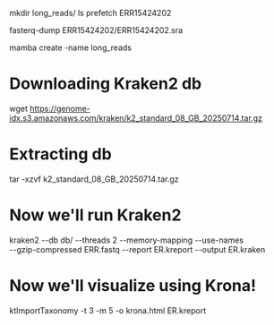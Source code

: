 mkdir long_reads/
ls
prefetch ERR15424202	

fasterq-dump ERR15424202/ERR15424202.sra

mamba create -name long_reads

# Downloading Kraken2 db 
wget https://genome-idx.s3.amazonaws.com/kraken/k2_standard_08_GB_20250714.tar.gz 
# Extracting db
tar -xzvf k2_standard_08_GB_20250714.tar.gz

# Now we'll run Kraken2
kraken2 --db db/ --threads 2 --memory-mapping --use-names \
--gzip-compressed ERR.fastq --report ER.kreport --output ER.kraken

# Now we'll visualize using Krona!

ktImportTaxonomy -t 3 -m 5 -o krona.html ER.kreport

